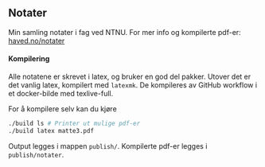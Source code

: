 ## Notater
Min samling notater i fag ved NTNU.
For mer info og kompilerte pdf-er: [haved.no/notater](https://haved.no/notater)

#### Kompilering
Alle notatene er skrevet i latex, og bruker en god del pakker.
Utover det er det vanlig latex, kompilert med `latexmk`.
De kompileres av GitHub workflow i et docker-bilde med texlive-full.

For å kompilere selv kan du kjøre
``` bash
./build ls # Printer ut mulige pdf-er
./build latex matte3.pdf
```
Output legges i mappen `publish/`. Kompilerte pdf-er legges i `publish/notater`.







